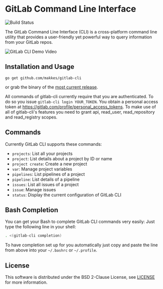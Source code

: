 # GitLab Command Line Interface

![Build Status](https://github.com/makkes/gitlab-cli/workflows/Test/badge.svg)

The GitLab Command Line Interface (CLI) is a cross-platform command line utility
that provides a user-friendly yet powerful way to query information from your
GitLab repos.

![](./demo.gif "GitLab CLI Demo Video")

## Installation and Usage

```
go get github.com/makkes/gitlab-cli
```

or grab the binary of the [most current
release](https://github.com/makkes/gitlab-cli/releases).

All commands of gitlab-cli currently require that you are authenticated. To do
so you issue `gitlab-cli login YOUR_TOKEN`. You obtain a personal access token
at https://gitlab.com/profile/personal_access_tokens. To make use of all of
gitlab-cli's features you need to grant api, read_user, read_repository and
read_registry scopes.

## Commands

Currently GitLab CLI supports these commands:

* `projects`: List all your projects
* `project`:  List details about a project by ID or name
* `project create`: Create a new project
* `var`: Manage project variables
* `pipelines`: List pipelines of a project
* `pipeline`: List details of a pipeline
* `issues`: List all issues of a project
* `issue`: Manage issues
* `status`: Display the current configuration of GitLab CLI

## Bash Completion

You can get your Bash to complete GitLab CLI commands very easily: Just type the
following line in your shell:

```sh
. <(gitlab-cli completion)
```

To have completion set up for you automatically just copy and paste the line
from above into your `~/.bashrc` or `~/.profile`.

## License

This software is distributed under the BSD 2-Clause License, see
[LICENSE](LICENSE) for more information.

